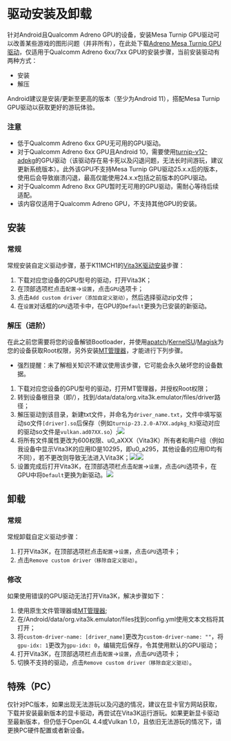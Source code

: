 # 驱动安装及卸载
针对Android且Qualcomm Adreno GPU的设备，安装Mesa Turnip GPU驱动可以改善某些游戏的图形问题（并非所有），在此处下载[Adreno Mesa Turnip GPU驱动](https://github.com/K11MCH1/AdrenoToolsDrivers/releases)，仅适用于Qualcomm Adreno 6xx/7xx GPU的安装步骤，当前安装驱动有两种方式：
- 安装
- 解压

Android建议是安装/更新至更高的版本（至少为Android 11），搭配Mesa Turnip GPU驱动以获取更好的游玩体验。

### 注意
- 低于Qualcomm Adreno 6xx GPU无可用的GPU驱动。
- 对于Qualcomm Adreno 6xx GPU且Android 10，需要使用[turnip-v12-adpkg](https://github.com/K11MCH1/AdrenoToolsDrivers/releases/download/Turnip_v12/turnip-v12-adpkg.zip)的GPU驱动（该驱动存在易卡死以及闪退问题，无法长时间游玩，建议更新系统版本）。此外该GPU不支持Mesa Turnip GPU驱动25.x.x后的版本，使用后会导致崩溃闪退，最高仅能使用24.x.x包括之前版本的GPU驱动。
- 对于Qualcomm Adreno 8xx GPU暂时无可用的GPU驱动，需耐心等待后续适配。
- 该内容仅适用于Qualcomm Adreno GPU，不支持其他GPU的安装。

## 安装
### 常规
常规安装自定义驱动步骤，基于K11MCH1的[Vita3K驱动安装](https://github.com/K11MCH1/AdrenoToolsDrivers/blob/main/docs/vita3k.md)步骤：

1. 下载对应您设备的GPU型号的驱动，打开Vita3K；
2. 在顶部选项栏点击`配置`->`设置`，点击`GPU`选项卡；
3. 点击`Add custom driver（添加自定义驱动）`，然后选择驱动zip文件；
4. 在`设置`对话框的`GPU`选项卡中，在GPU的`Default`更换为已安装的新驱动。

### 解压（进阶）
在此之前您需要将您的设备解锁Bootloader，并使用[apatch](https://github.com/bmax121/APatch/releases)/[KernelSU](https://github.com/tiann/KernelSU/releases)/[Magisk](https://github.com/topjohnwu/Magisk/releases)为您的设备获取Root权限，另外安装[MT管理器](https://mt2.cn/download)，才能进行下列步骤。

- 强烈提醒：未了解相关知识不建议使用该步骤，它可能会永久破坏您的设备数据。

1. 下载对应您设备的GPU型号的驱动，打开MT管理器，并授权Root权限；
2. 转到设备根目录（即/），找到/data/data/org.vita3k.emulator/files/driver路径；
3. 解压驱动到该目录，新建txt文件，并命名为`driver_name.txt`，文件中填写驱动so文件`[driver].so`后保存（例如`turnip-23.2.0-A7XX.adpkg_R3`驱动对应的驱动so文件是`vulkan.ad07XX.so`）;![](https://github.com/Croden1999/Vita3K-quick-guide/assets/61804715/f885b096-34ec-439f-b71c-9f1437a6c732)
4. 将所有文件属性更改为600权限、u0_aXXX（Vita3K）所有者和用户组（例如我设备中显示Vita3K的应用ID是10295，即u0_a295，其他设备的应用ID均有不同），若不更改则导致无法进入Vita3K；![](https://github.com/Croden1999/Vita3K-quick-guide/assets/61804715/9b339ef5-1946-40ee-a842-a5a719537d68)![](https://github.com/Croden1999/Vita3K-quick-guide/assets/61804715/b25e84f1-c239-4810-aeee-d3fc909d3388)
5. 设置完成后打开Vita3K，在顶部选项栏点击`配置`->`设置`，点击`GPU`选项卡，在GPU中将`Default`更换为新驱动。![](https://github.com/Croden1999/Vita3K-quick-guide/assets/61804715/b98ff44b-9554-4282-be41-8b0f9ba6432a)

## 卸载
### 常规
常规卸载自定义驱动步骤：

1. 打开Vita3K，在顶部选项栏点击`配置`->`设置`，点击`GPU`选项卡；
2. 点击`Remove custom driver（移除自定义驱动）`。

### 修改
如果使用错误的GPU驱动无法打开Vita3K，解决步骤如下：

1. 使用原生文件管理器或[MT管理器](https://mt2.cn/download);
2. 在/Android/data/org.vita3k.emulator/files找到config.yml使用文本文档将其打开；
3. 将`custom-driver-name: [driver_name]`更改为`custom-driver-name: ""`，将`gpu-idx: 1`更改为`gpu-idx: 0`，编辑完后保存，令其使用默认的GPU驱动；
4. 打开Vita3K，在顶部选项栏点击`配置`->`设置`，点击`GPU`选项卡；
5. 切换不支持的驱动，点击`Remove custom driver（移除自定义驱动）`。

## 特殊（PC）
仅针对PC版本，如果出现无法游玩以及闪退的情况，建议在显卡官方网站获取，下载并安装最新版本的显卡驱动，再尝试在Vita3K运行游玩。如果更新显卡驱动至最新版本，但仍低于OpenGL 4.4或Vulkan 1.0，且依旧无法游玩的情况下，请更换PC硬件配置或者新设备。
